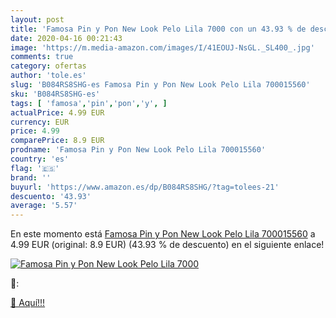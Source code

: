 ```yaml
---
layout: post
title: 'Famosa Pin y Pon New Look Pelo Lila 7000 con un 43.93 % de descuento'
date: 2020-04-16 00:21:43
image: 'https://m.media-amazon.com/images/I/41EOUJ-NsGL._SL400_.jpg'
comments: true
category: ofertas
author: 'tole.es'
slug: 'B084RS8SHG-es Famosa Pin y Pon New Look Pelo Lila 700015560'
sku: 'B084RS8SHG-es'
tags: [ 'famosa','pin','pon','y', ]
actualPrice: 4.99 EUR
currency: EUR
price: 4.99
comparePrice: 8.9 EUR
prodname: 'Famosa Pin y Pon New Look Pelo Lila 700015560'
country: 'es'
flag: '🇪🇸'
brand: ''
buyurl: 'https://www.amazon.es/dp/B084RS8SHG/?tag=tolees-21'
descuento: '43.93'
average: '5.57'
---
```


En este momento está [Famosa Pin y Pon New Look Pelo Lila 700015560](https://www.amazon.es/dp/B084RS8SHG/?tag=tolees-21) a 4.99 EUR (original: 8.9 EUR) (43.93 %  de descuento) en el siguiente enlace!

[![Famosa Pin y Pon New Look Pelo Lila 7000](https://m.media-amazon.com/images/I/41EOUJ-NsGL._SL400_.jpg)](https://www.amazon.es/dp/B084RS8SHG/?tag=tolees-21)

🔎:


[🛒 Aquí!!!](https://www.amazon.es/dp/B084RS8SHG/?tag=tolees-21)
